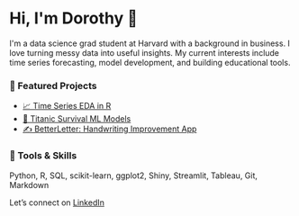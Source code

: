 # Hi, I'm Dorothy 👋

I'm a data science grad student at Harvard with a background in business. I love turning messy data into useful insights. My current interests include time series forecasting, model development, and building educational tools.

### 📌 Featured Projects
- [📈 Time Series EDA in R](https://github.com/dorothyavo/timeseries-eda)
- [🤖 Titanic Survival ML Models](https://github.com/dorothyavo/titanic-ml)
- [✍️ BetterLetter: Handwriting Improvement App](https://github.com/dorothyavo/betterletter)

### 🧰 Tools & Skills
Python, R, SQL, scikit-learn, ggplot2, Shiny, Streamlit, Tableau, Git, Markdown

Let’s connect on [LinkedIn](https://www.linkedin.com/in/dorothy-vo-7005aa344/)
